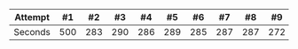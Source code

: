 Attempt | #1 | #2 | #3 | #4 | #5 | #6 | #7 | #8 | #9 | #10 | #11
--- | --- | --- | --- |--- |--- |--- |--- |--- |--- |--- |---
Seconds | 500 | 283 | 290 | 286 | 289 | 285 | 287 | 287 | 272 | 276 | https://docs.google.com/document/d/1RnLdDBnWCtPN616Tr0q_BMpIUgkTJ3vl/edit
